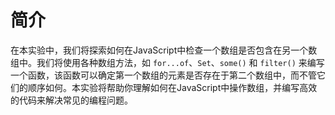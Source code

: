 # 简介

在本实验中，我们将探索如何在JavaScript中检查一个数组是否包含在另一个数组中。我们将使用各种数组方法，如 `for...of`、`Set`、`some()` 和 `filter()` 来编写一个函数，该函数可以确定第一个数组的元素是否存在于第二个数组中，而不管它们的顺序如何。本实验将帮助你理解如何在JavaScript中操作数组，并编写高效的代码来解决常见的编程问题。
